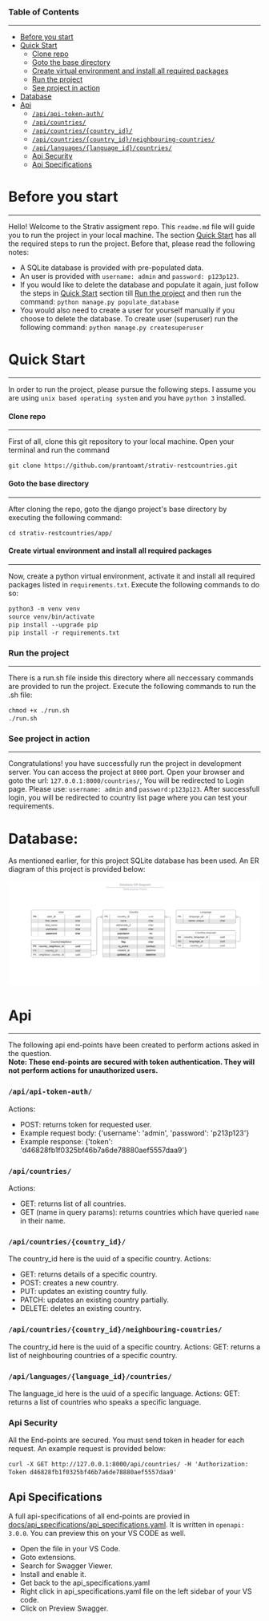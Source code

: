 ### Table of Contents  
---------------------

- [Before you start](#before-you-start)
- [Quick Start](#quick-start)
    + [Clone repo](#clone-repo)
    + [Goto the base directory](#goto-the-base-directory)
    + [Create virtual environment and install all required packages](#create-virtual-environment-and-install-all-required-packages)
    + [Run the project](#run-the-project)
    + [See project in action](#see-project-in-action)
- [Database](#database)
- [Api](#api)
    + [`/api/api-token-auth/`](#--api-api-token-auth--)
    + [`/api/countries/`](#--api-countries--)
    + [`/api/countries/{country_id}/`](#--api-countries--country-id---)
    + [`/api/countries/{country_id}/neighbouring-countries/`](#--api-countries--country-id--neighbouring-countries--)
    + [`/api/languages/{language_id}/countries/`](#--api-languages--language-id--countries--)
    + [Api Security](#api-security)
    + [Api Specifications](#api-specifications)



# Before you start
----------------------------
Hello! Welcome to the Strativ assigment repo. This `readme.md` file will guide you to run the project in your local machine. The section [Quick Start](#quick-start) has all the required steps to run the project. Before that, please read the following notes:

- A SQLite database is provided with pre-populated data.
- An user is provided with `username: admin` and `password: p123p123`.
- If you would like to delete the database and populate it again, just follow the steps in [Quick Start](#quick-start) section till [Run the project](#run-the-project) and then run the command: `python manage.py populate_database`
- You would also need to create a user for yourself manually if you choose to delete the database. To create user (superuser) run the following command: `python manage.py createsuperuser`


# Quick Start
-----------------
In order to run the project, please pursue the following steps. I assume you are using `unix based operating system` and you have `python 3` installed. 


#### Clone repo
--------------------
First of all, clone this git repository to your local machine. Open your terminal and run the command
```
git clone https://github.com/prantoamt/strativ-restcountries.git
```

#### Goto the base directory
------------------------------------
After cloning the repo, goto the django project's base directory by executing the following command: 
```
cd strativ-restcountries/app/
```

#### Create virtual environment and install all required packages
-----------------------------------------------------------------
Now, create a python virtual environment, activate it and install all required packages listed in `requirements.txt`. Execute the following commands to do so:
```
python3 -m venv venv
source venv/bin/activate
pip install --upgrade pip
pip install -r requirements.txt
```

### Run the project
-------------------
There is a run.sh file inside this directory where all neccessary commands are provided to run the project. Execute the following commands to run the .sh file:
```
chmod +x ./run.sh
./run.sh
```

### See project in action
-------------------------
Congratulations! you have successfully run the project in development server. You can access the project at `8000` port.
Open your browser and goto the url: `127.0.0.1:8000/countries/`, You will be redirected to Login page. Please use: `username: admin` and `password:p123p123`. After successfull login, you will be redirected to country list page where you can test your requirements.

# Database:
  As mentioned earlier, for this project SQLite database has been used. An ER diagram of this project is provided below:
  <p align="center">
  <img src="https://github.com/prantoamt/strativ-restcountries/blob/main/docs/database_diagrams/Database%20ER%20diagram.png" title="hover text">
</p>

# Api
-----
The following api end-points have been created to perform actions asked in the question. <br/>
**Note: These end-points are secured with token authentication. They will not perform actions for unauthorized users.** 
### `/api/api-token-auth/`
 Actions:
  - POST: returns token for requested user.
  - Example request body: {'username': 'admin', 'password': 'p213p123'}
  - Example response: {'token': 'd46828fb1f0325bf46b7a6de78880aef5557daa9'}
 
### `/api/countries/`
Actions:
 - GET: returns list of all countries.
 - GET (name in query params): returns countries which have queried `name` in their name.
 
### `/api/countries/{country_id}/`
The country_id here is the uuid of a specific country.
 Actions:
  - GET: returns details of a specific country.
  - POST: creates a new country.
  - PUT: updates an existing country fully.
  - PATCH: updates an existing country partially.
  - DELETE: deletes an existing country.
  
### `/api/countries/{country_id}/neighbouring-countries/`
The country_id here is the uuid of a specific country.
 Actions:
    GET: returns a list of neighbouring countries of a specific country.
    
### `/api/languages/{language_id}/countries/`
The language_id here is the uuid of a specific language.
 Actions:
    GET: returns a list of countries who speaks a specific language.

### Api Security
All the End-points are secured. You must send token in header for each request. An example request is provided below:
```
curl -X GET http://127.0.0.1:8000/api/countries/ -H 'Authorization: Token d46828fb1f0325bf46b7a6de78880aef5557daa9'
```

## Api Specifications
A full api-specifications of all end-points are provied in [docs/api_specifications/api_specifications.yaml](https://github.com/prantoamt/strativ-restcountries/blob/main/docs/api_specification/api_specifications.yaml). It is written in `openapi: 3.0.0`. You can preview this on your VS CODE as well.
 - Open the file in your VS Code.
 - Goto extensions.
 - Search for Swagger Viewer.
 - Install and enable it.
 - Get back to the api_specifications.yaml
 - Right click in api_specifications.yaml file on the left sidebar of your VS code.
 - Click on Preview Swagger.

